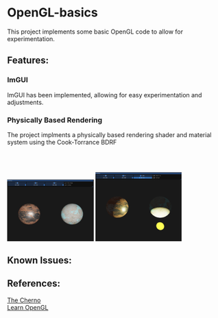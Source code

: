 # OpenGL-basics
This project implements some basic OpenGL code to allow for experimentation.

<h2>Features:</h2>

<h3>ImGUI</h3>
ImGUI has been implemented, allowing for easy experimentation and adjustments.

<h3>Physically Based Rendering</h3>
The project implments a physically based rendering shader and material system using the Cook-Torrance BDRF 

<br><br>

<img src='https://raw.githubusercontent.com/wkershaw/OpenGL-basics/master/Screenshots/PBR.PNG' width='40%'>
<img src='https://raw.githubusercontent.com/wkershaw/OpenGL-basics/master/Screenshots/PBR2.PNG' width='40%'>

<h2>Known Issues:</h2>

<h2>References:</h2>
<a href='https://www.youtube.com/channel/UCQ-W1KE9EYfdxhL6S4twUNw'>The Cherno</a>
<br>
<a href='https://learnopengl.com/'>Learn OpenGL</a>
